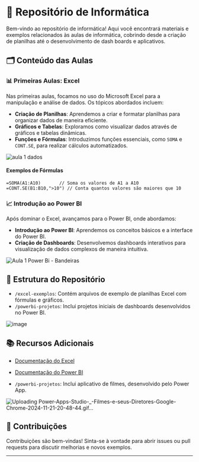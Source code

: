 # 📘 Repositório de Informática

Bem-vindo ao repositório de informática! Aqui você encontrará materiais e exemplos relacionados às aulas de informática, cobrindo desde a criação de planilhas até o desenvolvimento de dash boards e aplicativos.

## 🗂 Conteúdo das Aulas

### 📊 Primeiras Aulas: Excel
Nas primeiras aulas, focamos no uso do Microsoft Excel para a manipulação e análise de dados. Os tópicos abordados incluem:

- **Criação de Planilhas**: Aprendemos a criar e formatar planilhas para organizar dados de maneira eficiente.
- **Gráficos e Tabelas**: Exploramos como visualizar dados através de gráficos e tabelas dinâmicas.
- **Funções e Fórmulas**: Introduzimos funções essenciais, como `SOMA` e `CONT.SE`, para realizar cálculos automatizados.
  
![aula 1 dados](https://github.com/user-attachments/assets/d752c0b3-d59e-4841-85e0-92f1e57ebe57)

#### Exemplos de Fórmulas
```excel
=SOMA(A1:A10)       // Soma os valores de A1 a A10
=CONT.SE(B1:B10,">10") // Conta quantos valores são maiores que 10
```

### 📈 Introdução ao Power BI
Após dominar o Excel, avançamos para o Power BI, onde abordamos:

- **Introdução ao Power BI**: Aprendemos os conceitos básicos e a interface do Power BI.
- **Criação de Dashboards**: Desenvolvemos dashboards interativos para visualização de dados complexos de maneira intuitiva.

![Aula 1 Power Bi - Bandeiras](https://github.com/user-attachments/assets/f6c7a1e0-e4df-4809-b78c-b375674b5b25)

## 📂 Estrutura do Repositório

- `/excel-exemplos`: Contém arquivos de exemplo de planilhas Excel com fórmulas e gráficos.
- `/powerbi-projetos`: Inclui projetos iniciais de dashboards desenvolvidos no Power BI.

![image](https://github.com/user-attachments/assets/1fbaf7c5-d2db-4374-b095-a5019c39c083)


## 📚 Recursos Adicionais

- [Documentação do Excel](https://support.microsoft.com/en-us/excel)
- [Documentação do Power BI](https://docs.microsoft.com/en-us/power-bi/)

- `/powerbi-projetos`: Inclui aplicativo de filmes, desenvolvido pelo Power App.

![Uploading Power-Apps-Studio-_-Filmes-e-seus-Diretores-Google-Chrome-2024-11-21-20-48-44.gif…]()



## 🤝 Contribuições

Contribuições são bem-vindas! Sinta-se à vontade para abrir issues ou pull requests para discutir melhorias e novos exemplos.

---
